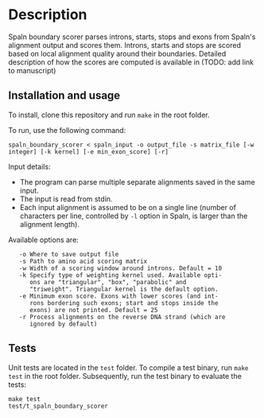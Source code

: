 # Description

Spaln boundary scorer parses introns, starts, stops and exons from Spaln's
alignment output and scores them. Introns, starts and stops are scored based
on local alignment quality around their boundaries. Detailed description of
how the scores are computed is available in (TODO: add link to manuscript)

## Installation and usage

To install, clone this repository and run `make` in the root folder.

To run, use the following command:

    spaln_boundary_scorer < spaln_input -o output_file -s matrix_file [-w integer] [-k kernel] [-e min_exon_score] [-r]

Input details:

* The program can parse multiple separate alignments saved in the same input.
* The input is read from stdin.
* Each input alignment is assumed to be on a single line (number of characters
per line, controlled by `-l` option in Spaln, is larger than the alignment
length).

Available options are:

```
   -o Where to save output file
   -s Path to amino acid scoring matrix
   -w Width of a scoring window around introns. Default = 10
   -k Specify type of weighting kernel used. Available opti-
      ons are "triangular", "box", "parabolic" and 
      "triweight". Triangular kernel is the default option.
   -e Minimum exon score. Exons with lower scores (and int-
      rons bordering such exons; start and stops inside the 
      exons) are not printed. Default = 25
   -r Process alignments on the reverse DNA strand (which are
      ignored by default)
```

## Tests

Unit tests are located in the `test` folder. To compile a test binary, run
`make test` in the root folder. Subsequently, run the test binary to evaluate
the tests:

    make test
    test/t_spaln_boundary_scorer
